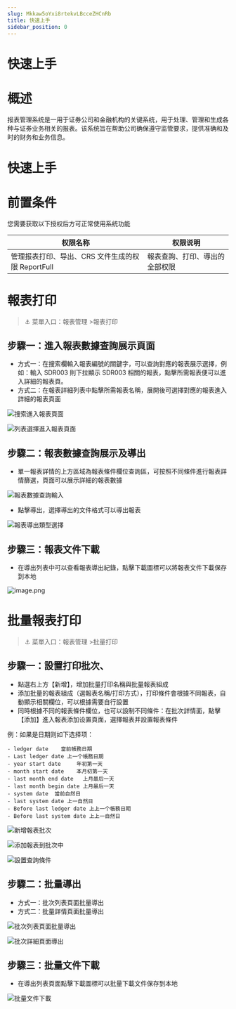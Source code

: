 ```yaml
---
slug: Mkkaw5oYxi8rtekvLBcceZHCnRb
title: 快速上手
sidebar_position: 0
---
```



# 快速上手


# 概述


报表管理系统是一用于证券公司和金融机构的关键系统，用于处理、管理和生成各种与证券业务相关的报表。该系统旨在帮助公司确保遵守监管要求，提供准确和及时的财务和业务信息。


# 快速上手


# 前置条件


您需要获取以下授权后方可正常使用系统功能


| 权限名称                             | 权限说明            |
| -------------------------------- | --------------- |
| 管理报表打印、导出、CRS 文件生成的权限 ReportFull | 報表查詢、打印、導出的全部权限 |


# 報表打印


> ⚓ 菜單入口：報表管理 >報表打印


## 步驟一：進入報表數據查詢展示頁面

- 方式一：在搜索欄輸入報表編號的關鍵字，可以查詢對應的報表展示選擇，例如：輸入 SDR003 則下拉顯示 SDR003 相關的報表，點擊所需報表便可以進入詳細的報表頁。
- 方式二：在報表詳細列表中點擊所需報表名稱，展開後可選擇對應的報表進入詳細的報表頁面

![搜索進入報表頁面](/assets/c2d24713d19e06567632bab5529f427e.png)


![列表選擇進入報表頁面](/assets/3c216464845f1928c4baf6044f5186a3.png)


## 步驟二：報表數據查詢展示及導出

- 單一報表詳情的上方區域為報表條件欄位查詢區，可按照不同條件進行報表詳情篩選，頁面可以展示詳細的報表數據

![報表數據查詢輸入](/assets/f44c4fb61219ce8bfea9a8373ccd94f9.png)

- 點擊導出，選擇導出的文件格式可以導出報表

![報表導出類型選擇](/assets/e60a37f3caca9d2bbaa06536b11e1aa3.png)


## 步驟三：報表文件下載

- 在導出列表中可以查看報表導出紀錄，點擊下載圖標可以將報表文件下載保存到本地

![image.png](/assets/b849767b15da6448989546cce7490174.png)


# 批量報表打印


> ⚓ 菜單入口：報表管理 >批量打印


## 步驟一：設置打印批次、

- 點選右上方【新增】，增加批量打印名稱與批量報表組成
- 添加批量的報表組成（選報表名稱/打印方式），打印條件會根據不同報表，自動顯示相關欄位，可以根據需要自行設置
- 同時根據不同的報表條件欄位，也可以設制不同條件：在批次詳情面，點擊【添加】進入報表添加设置頁面，選擇報表并設置報表條件

 例：如果是日期则如下选择项：

    - ledger date    當前帳務日期
    - Last ledger date 上一个帳務日期
    - year start date     年初第一天
    - month start date    本月初第一天
    - last month end date   上月最后一天
    - last month begin date 上月最后一天
    - system date  當前自然日
    - last system date 上一自然日
    - Before last ledger date 上上一个帳務日期
    - Before last system date 上上一自然日

![新增報表批次](/assets/13930e66886de6fdf1d49577e9661254.png)


![添加報表到批次中](/assets/c82498ea1dedba33d4b1ea42385bcfce.png)


![設置查詢條件](/assets/aeacf46a5b9823bf534ec8cdfc642718.png)


## 步驟二：批量導出

- 方式一：批次列表頁面批量導出
- 方式二：批量詳情頁面批量導出

![批次列表頁面批量導出](/assets/1efcca8a79a19b58f0e0f4f328ef0665.png)


![批次詳細頁面導出](/assets/d1d9876d5b251ad4d27391d05e2ccd34.png)


## 步驟三：批量文件下載

- 在導出列表頁面點擊下載圖標可以批量下載文件保存到本地

![批量文件下載](/assets/5e4b2fe0685d9fbdbafb5b6628ee71f7.png)

